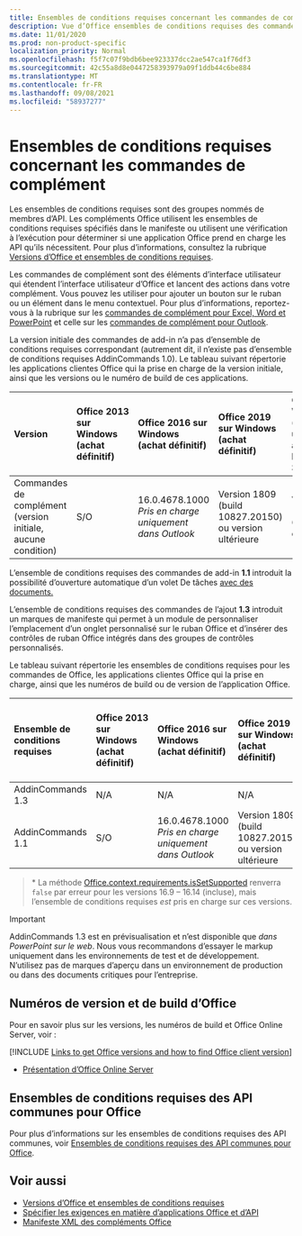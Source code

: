 ```yaml
---
title: Ensembles de conditions requises concernant les commandes de complément
description: Vue d’Office ensembles de conditions requises des commandes de l’autre.
ms.date: 11/01/2020
ms.prod: non-product-specific
localization_priority: Normal
ms.openlocfilehash: f5f7c07f9bdb6bee923337dcc2ae547ca1f76df3
ms.sourcegitcommit: 42c55a8d8e0447258393979a09f1ddb44c6be884
ms.translationtype: MT
ms.contentlocale: fr-FR
ms.lasthandoff: 09/08/2021
ms.locfileid: "58937277"
---
```

# <a name="add-in-commands-requirement-sets"></a>Ensembles de conditions requises concernant les commandes de complément

Les ensembles de conditions requises sont des groupes nommés de membres d’API. Les compléments Office utilisent les ensembles de conditions requises spécifiés dans le manifeste ou utilisent une vérification à l’exécution pour déterminer si une application Office prend en charge les API qu’ils nécessitent. Pour plus d’informations, consultez la rubrique [Versions d’Office et ensembles de conditions requises](../../develop/office-versions-and-requirement-sets.md).

Les commandes de complément sont des éléments d’interface utilisateur qui étendent l’interface utilisateur d’Office et lancent des actions dans votre complément. Vous pouvez les utiliser pour ajouter un bouton sur le ruban ou un élément dans le menu contextuel. Pour plus d’informations, reportez-vous à la rubrique sur les [commandes de complément pour Excel, Word et PowerPoint](../../design/add-in-commands.md) et celle sur les [commandes de complément pour Outlook](../../outlook/add-in-commands-for-outlook.md).

La version initiale des commandes de add-in n’a pas d’ensemble de conditions requises correspondant (autrement dit, il n’existe pas d’ensemble de conditions requises AddinCommands 1.0). Le tableau suivant répertorie les applications clientes Office qui la prise en charge de la version initiale, ainsi que les versions ou le numéro de build de ces applications.  

| Version   |  Office 2013 sur Windows<br>(achat définitif) | Office 2016 sur Windows<br>(achat définitif) | Office 2019 sur Windows<br>(achat définitif) | Office pour Windows<br>(connecté à un abonnement Microsoft 365)   |  Office sur iPad<br>(connecté à un abonnement Microsoft 365)  |  Office sur Mac<br>(connecté à un abonnement Microsoft 365)  | Office sur le web  |
|:-----|:-----|:-----|:-----|:-----|:-----|:-----|:-----|
| Commandes de complément (version initiale, aucune condition) | S/O | 16.0.4678.1000 *Pris en charge uniquement dans Outlook* | Version 1809 (build 10827.20150) ou version ultérieure |Version 1603 (build 6769.0000) ou ultérieure | S/O | 15.33 ou version ultérieure| Janvier 2016 |

L’ensemble de conditions requises des commandes de add-in **1.1** introduit la possibilité d’ouverture automatique d’un volet De tâches [avec des documents.](../../develop/automatically-open-a-task-pane-with-a-document.md)

L’ensemble de conditions requises des commandes de l’ajout **1.3** introduit un marques de manifeste qui permet à un module de personnaliser l’emplacement d’un onglet personnalisé sur le ruban Office et d’insérer des contrôles de ruban Office intégrés dans des groupes de contrôles personnalisés.

Le tableau suivant répertorie les ensembles de conditions requises pour les commandes de Office, les applications clientes Office qui la prise en charge, ainsi que les numéros de build ou de version de l’application Office.

|  Ensemble de conditions requises  |  Office 2013 sur Windows<br>(achat définitif) | Office 2016 sur Windows<br>(achat définitif) | Office 2019 sur Windows<br>(achat définitif) | Office pour Windows<br>(connecté à un abonnement Microsoft 365)   |  Office sur iPad<br>(connecté à un abonnement Microsoft 365)  |  Office sur Mac<br>(connecté à un abonnement Microsoft 365)  | Office sur le web  |  
|:-----|:-----|:-----|:-----|:-----|:-----|:-----|:-----|
| AddinCommands 1.3  | N/A | N/A  | N/A | bientôt disponible | N/A | bientôt disponible | Novembre 2020 |
| AddinCommands 1.1  | S/O | 16.0.4678.1000 *Pris en charge uniquement dans Outlook*  | Version 1809 (build 10827.20150) ou version ultérieure | Version 1705 (build 8121.1000) ou ultérieure | S/O | 15.34 ou version ultérieure\*| Mai 2017 |

>\* La méthode [Office.context.requirements.isSetSupported](/javascript/api/office/office.requirementsetsupport#isSetSupported_name__minVersion_) renverra `false` par erreur pour les versions 16.9 &ndash; 16.14 (incluse), mais l’ensemble de conditions requises *est* pris en charge sur ces versions.

> [!IMPORTANT]
> AddinCommands 1.3 est en prévisualisation et n’est disponible que *dans PowerPoint sur le web*. Nous vous recommandons d’essayer le markup uniquement dans les environnements de test et de développement. N’utilisez pas de marques d’aperçu dans un environnement de production ou dans des documents critiques pour l’entreprise.

## <a name="office-versions-and-build-numbers"></a>Numéros de version et de build d’Office

Pour en savoir plus sur les versions, les numéros de build et Office Online Server, voir :

[!INCLUDE [Links to get Office versions and how to find Office client version](../../includes/links-get-office-versions-builds.md)]
- [Présentation d’Office Online Server](/officeonlineserver/office-online-server-overview)

## <a name="office-common-api-requirement-sets"></a>Ensembles de conditions requises des API communes pour Office

Pour plus d’informations sur les ensembles de conditions requises des API communes, voir [Ensembles de conditions requises des API communes pour Office](office-add-in-requirement-sets.md).

## <a name="see-also"></a>Voir aussi

- [Versions d’Office et ensembles de conditions requises](../../develop/office-versions-and-requirement-sets.md)
- [Spécifier les exigences en matière d’applications Office et d’API](../../develop/specify-office-hosts-and-api-requirements.md)
- [Manifeste XML des compléments Office](../../develop/add-in-manifests.md)
